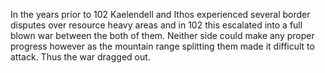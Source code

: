 In the years prior to 102 Kaelendell and Ithos experienced several border disputes over resource heavy areas and in 102 this escalated into a full blown war between the both of them. Neither side could make any proper progress however as the mountain range splitting them made it difficult to attack. Thus the war dragged out.